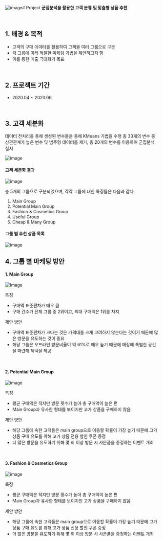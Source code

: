 ![image](https://github.com/KiSeoupShin/Project/assets/108209592/f9d02f8a-98bf-4025-bd54-7fcdc9396064)# Project
**군집분석을 활용한 고객 분류 및 맞춤형 상품 추천**

<br/>

## 1. 배경 & 목적
 
- 고객의 구매 데이터를 활용하여 고객을 여러 그룹으로 구분
- 각 그룹에 따라 적절한 마케팅 기법을 제안하고자 함
- 이를 통한 매출 극대화가 목표

<br/>

## 2. 프로젝트 기간

- 2020.04 ~ 2020.06

<br/>

## 3. 고객 세분화

데이터 전처리를 통해 생성된 변수들을 통해 KMeans 기법을 수행 
총 33개의 변수 중 상관관계가 높은 변수 및 범주형 데이터를 제거, 총 20개의 변수를 이용하여 군집분석 실시  

![image](https://github.com/KiSeoupShin/Project/assets/108209592/7bd0a29c-4af1-4d9c-a613-57a83619a4e0)

#### 고객 세분화 결과
![image](https://github.com/KiSeoupShin/Project/assets/108209592/c04b4fe8-bfb1-430d-934f-94ab2e0e93a9)

총 5개의 그룹으로 구분되었으며, 각각 그룹에 대한 특징들은 다음과 같다
1. Main Group
2. Potential Main Group
3. Fashion & Cosmetics Group
4. Useful Group
5. Cheap & Many Group

#### 그룹 별 추천 상품 목록
![image](https://github.com/KiSeoupShin/Project/assets/108209592/7ce88b3f-e162-4692-be62-344b6d9778b3)


## 4. 그룹 별 마케팅 방안
#### 1. Main Group
![image](https://github.com/KiSeoupShin/Project/assets/108209592/4595d697-3acc-479d-a11c-4d46759c6b01)

특징
- 구매액 표준편차가 매우 큼
- 구매 건수가 전체 그룹 중 2위이고, 최대 구매액은 1위를 차지

제안 방안
- 구매액 표준편차가 크다는 것은 가격대를 크게 고려하지 않는다는 것이기 때문에 많은 방문을 유도하는 것이 중요
- 해당 그룹은 오프라인 방문비율이 약 61%로 매우 높기 때문에 매장에 특별한 공간을 마련해 혜택을 제공

<br/>

#### 2. Potential Main Group
![image](https://github.com/KiSeoupShin/Project/assets/108209592/bd64cb34-3e8a-42b8-bf3d-38c218849d9a)


특징
- 평균 구매액은 적지만 방문 횟수가 높아 총 구매액이 높은 편
- Main Group과 유사한 형태를 보이지만 고가 상품을 구매하지 않음

제안 방안
- 해당 그룹에 속한 고객들은 main group으로 이동할 확률이 가장 높기 때문에 고가 상품 구매 유도를 위해 고가 상품 전용 할인 쿠폰 증정
- 더 많은 방문을 유도하기 위해 몇 회 이상 방문 시 사은품을 증정하는 이벤트 개최

<br/>

#### 3. Fashion & Cosmetics Group
![image](https://github.com/KiSeoupShin/Project/assets/108209592/bd64cb34-3e8a-42b8-bf3d-38c218849d9a)


특징
- 평균 구매액은 적지만 방문 횟수가 높아 총 구매액이 높은 편
- Main Group과 유사한 형태를 보이지만 고가 상품을 구매하지 않음

제안 방안
- 해당 그룹에 속한 고객들은 main group으로 이동할 확률이 가장 높기 때문에 고가 상품 구매 유도를 위해 고가 상품 전용 할인 쿠폰 증정
- 더 많은 방문을 유도하기 위해 몇 회 이상 방문 시 사은품을 증정하는 이벤트 개최

<br/>

